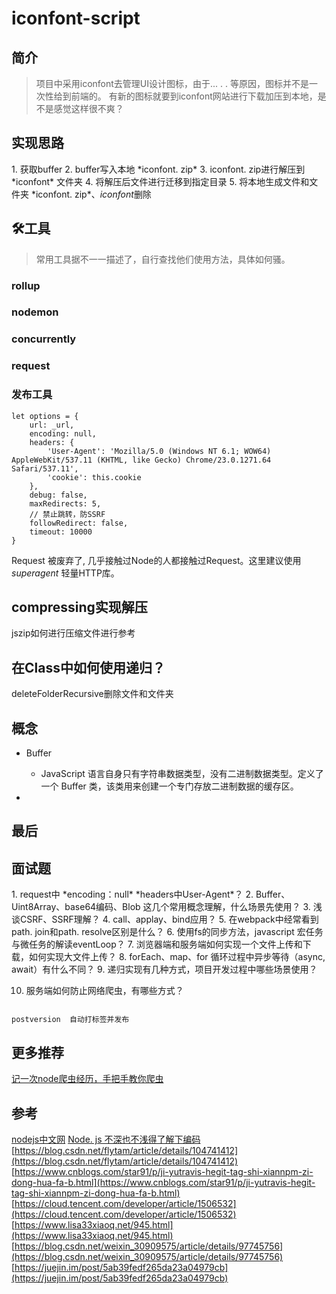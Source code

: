 # iconfont-script
[](https://www.npmjs.com/package/iconfont-script)

## 简介

> 项目中采用iconfont去管理UI设计图标，由于... . . 等原因，图标并不是一次性给到前端的。
> 有新的图标就要到iconfont网站进行下载加压到本地，是不是感觉这样很不爽？

## 实现思路

1\. 获取buffer
2\. buffer写入本地 \*iconfont\. zip\*
3\. iconfont\. zip进行解压到 \*iconfont\* 文件夹
4\. 将解压后文件进行迁移到指定目录
5\. 将本地生成文件和文件夹 \*iconfont\. zip*、*iconfont*删除

## 🛠工具

> 常用工具据不一一描述了，自行查找他们使用方法，具体如何骚。

### rollup

### nodemon

### concurrently

### request

### 发布工具

```
let options = {
    url: _url,
    encoding: null,
    headers: {
        'User-Agent': 'Mozilla/5.0 (Windows NT 6.1; WOW64) AppleWebKit/537.11 (KHTML, like Gecko) Chrome/23.0.1271.64 Safari/537.11',
        'cookie': this.cookie
    },
    debug: false,
    maxRedirects: 5,
    // 禁止跳转，防SSRF
    followRedirect: false,
    timeout: 10000
}
```

Request 被废弃了, 几乎接触过Node的人都接触过Request。这里建议使用 *superagent* 轻量HTTP库。

## compressing实现解压

jszip如何进行压缩文件进行参考

## 在Class中如何使用递归？

deleteFolderRecursive删除文件和文件夹

## 概念

* Buffer
  + JavaScript 语言自身只有字符串数据类型，没有二进制数据类型。定义了一个 Buffer 类，该类用来创建一个专门存放二进制数据的缓存区。

* 

## 最后

## 面试题

1\. request中 \*encoding：null\*  \*headers中User-Agent\*？
2\. Buffer、Uint8Array、base64编码、Blob 这几个常用概念理解，什么场景先使用？
3\. 浅谈CSRF、SSRF理解？
4\. call、applay、bind应用？
5\. 在webpack中经常看到path\. join和path\. resolve区别是什么？
6\. 使用fs的同步方法，javascript 宏任务与微任务的解读eventLoop？
7\. 浏览器端和服务端如何实现一个文件上传和下载，如何实现大文件上传？
8\. forEach、map、for 循环过程中异步等待（async, await）有什么不同？
9\. 递归实现有几种方式，项目开发过程中哪些场景使用？

10. 服务端如何防止网络爬虫，有哪些方式？

##
```bash
postversion  自动打标签并发布
```

## 更多推荐

[记一次node爬虫经历，手把手教你爬虫](https://www.cnblogs.com/scottjeremy/p/11961190.html)

## 参考

[nodejs中文网](http://nodejs.cn/api/)
[Node. js 不深也不浅得了解下编码](https://segmentfault.com/a/1190000002787763)
[https://blog.csdn.net/flytam/article/details/104741412](https://blog.csdn.net/flytam/article/details/104741412)
[https://www.cnblogs.com/star91/p/ji-yutravis-hegit-tag-shi-xiannpm-zi-dong-hua-fa-b.html](https://www.cnblogs.com/star91/p/ji-yutravis-hegit-tag-shi-xiannpm-zi-dong-hua-fa-b.html)
[https://cloud.tencent.com/developer/article/1506532](https://cloud.tencent.com/developer/article/1506532)
[https://www.lisa33xiaoq.net/945.html](https://www.lisa33xiaoq.net/945.html)
[https://blog.csdn.net/weixin_30909575/article/details/97745756](https://blog.csdn.net/weixin_30909575/article/details/97745756)
[https://juejin.im/post/5ab39fedf265da23a04979cb](https://juejin.im/post/5ab39fedf265da23a04979cb)
